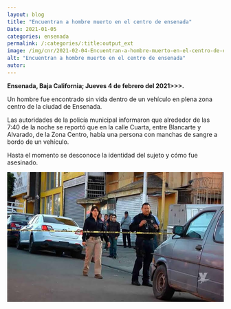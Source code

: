 ```yaml
---
layout: blog
title: "Encuentran a hombre muerto en el centro de ensenada"
Date: 2021-01-05
categories: ensenada
permalink: /:categories/:title:output_ext
image: /img/cnr/2021-02-04-Encuentran-a-hombre-muerto-en-el-centro-de-ensenada.jpg
alt: "Encuentran a hombre muerto en el centro de ensenada"
autor:
---
```


**Ensenada, Baja California; Jueves 4 de febrero del 2021>>>.** 

Un hombre fue encontrado sin vida dentro de un vehículo en plena zona centro de la ciudad de Ensenada.

Las autoridades de la policía municipal informaron que alrededor de las 7:40 de la noche se reportó  que en la calle Cuarta, entre Blancarte y Alvarado, de la Zona Centro, había una persona con manchas de sangre a bordo de un vehículo.

Hasta el momento se desconoce la identidad del sujeto y cómo fue asesinado.

<div id="carouselExampleSlidesOnly" class="carousel slide" data-ride="carousel">
  <div class="carousel-inner">
    <div class="carousel-item active">
       <img class="d-block w-100" src="/img/cnr/2021-02-04-Encuentran-a-hombre-muerto-en-el-centro-de-ensenada.jpg" loading="lazy"  alt="Encuentran a hombre muerto en el centro de ensenada">
    </div>
  </div>
</div>
